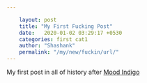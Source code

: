 ```yaml
---

    layout: post
    title: "My First Fucking Post"
    date:   2020-01-02 03:29:17 +0530
    categories: first cat1
    author: "Shashank"
    permalink: "/my/new/fuckin/url/"
---
```


 My first post in all of history after [Mood Indigo](https://www.moodi.org)